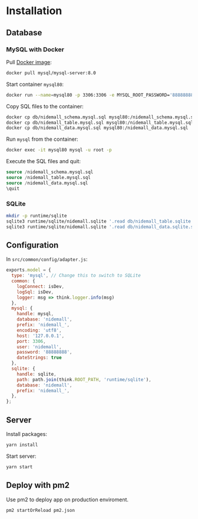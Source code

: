 # Installation

## Database

### MySQL with Docker

Pull [Docker image](https://hub.docker.com/r/mysql/mysql-server/):

```bash
docker pull mysql/mysql-server:8.0
```

Start container `mysql80`:

```bash
docker run --name=mysql80 -p 3306:3306 -e MYSQL_ROOT_PASSWORD='88888888' -e MYSQL_USER='nidemall' -e MYSQL_PASSWORD='88888888' -d mysql/mysql-server:8.0
```

Copy SQL files to the container:

```bash
docker cp db/nidemall_schema.mysql.sql mysql80:/nidemall_schema.mysql.sql
docker cp db/nidemall_table.mysql.sql mysql80:/nidemall_table.mysql.sql
docker cp db/nidemall_data.mysql.sql mysql80:/nidemall_data.mysql.sql
```

Run `mysql` from the container:

```bash
docker exec -it mysql80 mysql -u root -p
```

Execute the SQL files and quit:

```sql
source /nidemall_schema.mysql.sql
source /nidemall_table.mysql.sql
source /nidemall_data.mysql.sql
\quit
```

### SQLite

```bash
mkdir -p runtime/sqlite
sqlite3 runtime/sqlite/nidemall.sqlite '.read db/nidemall_table.sqlite.sql'
sqlite3 runtime/sqlite/nidemall.sqlite '.read db/nidemall_data.sqlite.sql'
```

## Configuration

In `src/common/config/adapter.js`:

```js
exports.model = {
  type: 'mysql', // Change this to switch to SQLite
  common: {
    logConnect: isDev,
    logSql: isDev,
    logger: msg => think.logger.info(msg)
  },
  mysql: {
    handle: mysql,
    database: 'nidemall',
    prefix: 'nidemall_',
    encoding: 'utf8',
    host: '127.0.0.1',
    port: 3306,
    user: 'nidemall',
    password: '88888888',
    dateStrings: true
  },
  sqlite: {
    handle: sqlite,
    path: path.join(think.ROOT_PATH, 'runtime/sqlite'),
    database: 'nidemall',
    prefix: 'nidemall_',
  },
};
```

## Server

Install packages:

```bash
yarn install
```

Start server:

```bash
yarn start
```

## Deploy with pm2

Use pm2 to deploy app on production enviroment.

```bash
pm2 startOrReload pm2.json
```
